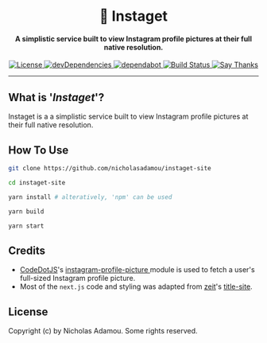 <h1 align="center">
🔎 Instaget
</h1>

<h4 align="center">A simplistic service built to view Instagram profile pictures at their full native resolution.</h4>

<p align="center">
  <a href="https://github.com/nicholasadamou/instagate-site/blob/master/LICENSE.txt">
      <img src="https://img.shields.io/badge/license-GPLv3-blue.svg?style=flat-square" alt="License">
  </a>
  <a href="https://david-dm.org/nicholasadamou/instaget-site#info=devDependencies">
      <img src="https://img.shields.io/david/dev/nicholasadamou/instaget-site.svg?style=flat-square" alt="devDependencies">
  </a>
  <a href="https://dependabot.com">
      <img src="https://api.dependabot.com/badges/status?host=github&repo=nicholasadamou/instaget-site" alt="dependabot">
  </a>
  <a href="https://travis-ci.org/nicholasadamou/instagate-site">
      <img src="https://img.shields.io/travis/nicholasadamou/instaget-site/master.svg?style=flat-square" alt="Build Status">
  </a>
  <a href="https://saythanks.io/to/NicholasAdamou">
      <img src="https://img.shields.io/badge/say-thanks-ff69b4.svg" alt="Say Thanks">
  </a>
</p>

---

## What is '_Instaget_'?

Instaget is a a simplistic service built to view Instagram profile pictures at their full native resolution.
## How To Use

```bash
git clone https://github.com/nicholasadamou/instaget-site

cd instaget-site

yarn install # alteratively, 'npm' can be used

yarn build

yarn start
```

## Credits

- [CodeDotJS](https://github.com/CodeDotJS)'s [instagram-profile-picture
  ](https://github.com/CodeDotJS/instagram-profile-picture) module is used to fetch a user's full-sized Instagram profile picture.
- Most of the `next.js` code and styling was adapted from [zeit](https://zeit.co)'s [title-site](https://github.com/zeit/title-site).

## License

Copyright (c) by Nicholas Adamou. Some rights reserved.
